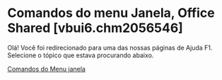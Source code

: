 
# Comandos do menu Janela, Office Shared [vbui6.chm2056546]

Olá! Você foi redirecionado para uma das nossas páginas de Ajuda F1. Selecione o tópico que estava procurando abaixo.

[Comandos do Menu janela](http://msdn.microsoft.com/library/0073c9ac-58cc-a4b4-588c-ff53b9ce6efc%28Office.15%29.aspx)
